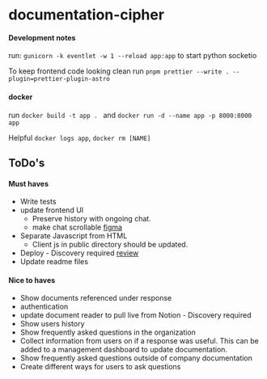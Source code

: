 # documentation-cipher

#### Development notes

run: `gunicorn -k eventlet -w 1 --reload app:app` to start python socketio

To keep frontend code looking clean run `pnpm prettier --write . --plugin=prettier-plugin-astro`

#### docker

run `docker build -t app . ` and `docker run -d --name app -p 8000:8000 app`

Helpful
`docker logs app`, `docker rm [NAME]`

## ToDo's

#### Must haves
* Write tests
* update frontend UI
     - Preserve history with ongoing chat.
     - make chat scrollable [figma](https://www.figma.com/file/S7j0TsmtRqde6y8DR2NIpq/document-cypher?type=design&node-id=0%3A1&mode=design&t=KO9d9XwnjJCCykbk-1) 
* Separate Javascript from HTML
     - Client js in public directory should be updated.
* Deploy - Discovery required [review](https://medium.com/containers-on-aws/building-a-socket-io-chat-app-and-deploying-it-using-aws-fargate-86fd7cbce13f)
* Update readme files

#### Nice to haves
* Show documents referenced under response
* authentication 
* update document reader to pull live from Notion - Discovery required
* Show users history
* Show frequently asked questions in the organization
* Collect information from users on if a response was useful. This can be added to a management dashboard to update documentation.
* Show frequently asked questions outside of company documentation
* Create different ways for users to ask questions  

